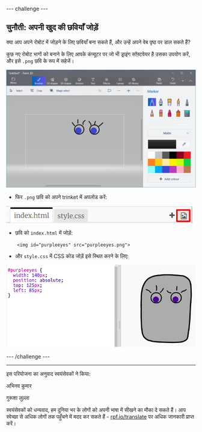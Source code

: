 --- challenge ---

## चुनौती: अपनी खुद की छवियाँ जोड़ें

क्या आप अपने रोबोट में जोड़ने के लिए छवियाँ बना सकते हैं, और उन्हें अपने वेब पृष्ठ पर डाल सकते हैं?

कुछ नए रोबोट भागों को बनाने के लिए आपके कंप्यूटर पर जो भी ड्राइंग सॉफ़्टवेयर है उसका उपयोग करें, और इसे `.png` छवि के रूप में सहेजें।

![स्क्रीनशॉट](images/robot-eyes-edit.png)

+ फिर `.png` छवि को अपने trinket में अपलोड करें:

![स्क्रीनशॉट](images/robot-image-add.png)

+ छवि को `index.html` में जोड़ें: 
```
    <img id="purpleeyes" src="purpleeyes.png">
```    

+ और `style.css` में CSS कोड जोड़ें इसे स्थित करने के लिए:

![स्क्रीनशॉट](images/robot-use-purple-eyes.png)

--- /challenge ---


***
इस परियोजना का अनुवाद स्वयंसेवकों ने किया:

अभिनव कुमार

गुरूशा लुल्ला

स्वयंसेवकों को धन्यवाद, हम दुनिया भर के लोगों को अपनी भाषा में सीखने का मौका दे सकते हैं। आप स्वेच्छा से अधिक लोगों तक पहुँचने में मदद कर सकते हैं - [rpf.io/translate](https://rpf.io/translate) पर अधिक जानकारी प्राप्त करें।